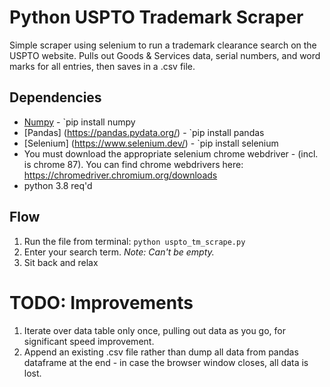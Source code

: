 # Python USPTO Trademark Scraper
Simple scraper using selenium to run a trademark clearance search on the USPTO website. Pulls out Goods & Services data, serial numbers, and word marks for all entries, then saves in a .csv file.  

## Dependencies 
- [Numpy](https://pypi.org/project/numpy/) - `pip install numpy
- [Pandas] (https://pandas.pydata.org/) - `pip install pandas
- [Selenium] (https://www.selenium.dev/) - `pip install selenium
- You must download the appropriate selenium chrome webdriver - (incl. is chrome 87). You can find chrome webdrivers here: https://chromedriver.chromium.org/downloads
- python 3.8 req'd

## Flow 
1. Run the file from terminal:  `python uspto_tm_scrape.py`
2. Enter your search term. _Note: Can't be empty._ 
4. Sit back and relax

# TODO: Improvements
1. Iterate over data table only once, pulling out data as you go, for significant speed improvement. 
2. Append an existing .csv file rather than dump all data from pandas dataframe at the end - in case the browser window closes, all data is lost. 
